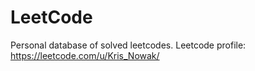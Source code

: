 # LeetCode

Personal database of solved leetcodes.
Leetcode profile: https://leetcode.com/u/Kris_Nowak/
